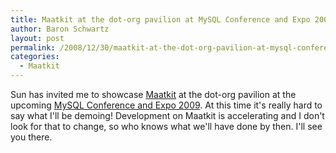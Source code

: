 ```yaml
---
title: Maatkit at the dot-org pavilion at MySQL Conference and Expo 2009
author: Baron Schwartz
layout: post
permalink: /2008/12/30/maatkit-at-the-dot-org-pavilion-at-mysql-conference-and-expo-2009/
categories:
  - Maatkit
---
```

Sun has invited me to showcase [Maatkit][1] at the dot-org pavilion at the upcoming [MySQL Conference and Expo 2009][2]. At this time it's really hard to say what I'll be demoing! Development on Maatkit is accelerating and I don't look for that to change, so who knows what we'll have done by then. I'll see you there.

 [1]: http://www.maatkit.org/
 [2]: http://www.mysqlconf.com/
